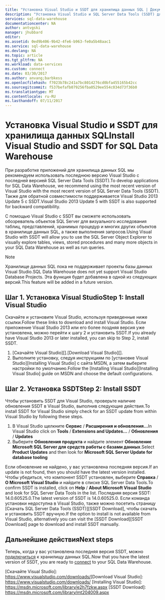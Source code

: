 ```yaml
---
title: "Установка Visual Studio и SSDT для хранилища данных SQL | Документация Майкрософт"
description: "Установка Visual Studio и SQL Server Data Tools (SSDT) для хранилища данных SQL Azure."
services: sql-data-warehouse
documentationcenter: NA
author: antvgski
manager: jhubbard
editor: 
ms.assetid: 0ed9b406-9b42-4fe6-b963-fe0a5b48aac1
ms.service: sql-data-warehouse
ms.devlang: NA
ms.topic: article
ms.tgt_pltfrm: NA
ms.workload: data-services
ms.custom: connect
ms.date: 03/30/2017
ms.author: anvang;barbkess
ms.openlocfilehash: f7023b78c241a7bc8014276cd0bfa455165b42cc
ms.sourcegitcommit: f537befafb079256fba0529ee554c034d73f36b0
ms.translationtype: MT
ms.contentlocale: ru-RU
ms.lasthandoff: 07/11/2017
---
```

# <a name="install-visual-studio-and-ssdt-for-sql-data-warehouse"></a><span data-ttu-id="44652-103">Установка Visual Studio и SSDT для хранилища данных SQL</span><span class="sxs-lookup"><span data-stu-id="44652-103">Install Visual Studio and SSDT for SQL Data Warehouse</span></span>
<span data-ttu-id="44652-104">При разработке приложений для хранилища данных SQL мы рекомендуем использовать последнюю версию Visual Studio с последней версией SQL Server Data Tools (SSDT).</span><span class="sxs-lookup"><span data-stu-id="44652-104">To develop applications for SQL Data Warehouse, we recommend using the most recent version of Visual Studio with the most recent version of SQL Server Data Tools (SSDT).</span></span>  <span data-ttu-id="44652-105">Также для обратной совместимости поддерживается Visual Studio 2013 Update 5 с SSDT.</span><span class="sxs-lookup"><span data-stu-id="44652-105">Visual Studio 2013 Update 5 with SSDT is also supported for backward compatibility.</span></span>  

<span data-ttu-id="44652-106">С помощью Visual Studio с SSDT вы сможете использовать обозреватель объектов SQL Server для визуального исследования таблиц, представлений, хранимых процедур и многих других объектов в хранилище данных SQL, а также выполнения запросов.</span><span class="sxs-lookup"><span data-stu-id="44652-106">Using Visual Studio with SSDT will allow you to use the SQL Server Object Explorer to visually explore tables, views, stored procedures and many more objects in your SQL Data Warehouse as well as run queries.</span></span>

> [!NOTE]
> <span data-ttu-id="44652-107">Хранилище данных SQL пока не поддерживает проекты базы данных Visual Studio.</span><span class="sxs-lookup"><span data-stu-id="44652-107">SQL Data Warehouse does not yet support Visual Studio Database Projects.</span></span>  <span data-ttu-id="44652-108">Эта функция будет добавлена в одной из следующих версий.</span><span class="sxs-lookup"><span data-stu-id="44652-108">This feature will be added in a future version.</span></span>
> 
> 

## <a name="step-1-install-visual-studio"></a><span data-ttu-id="44652-109">Шаг 1. Установка Visual Studio</span><span class="sxs-lookup"><span data-stu-id="44652-109">Step 1: Install Visual Studio</span></span>
<span data-ttu-id="44652-110">Скачайте и установите Visual Studio, используя приведенные ниже ссылки.</span><span class="sxs-lookup"><span data-stu-id="44652-110">Follow these links to download and install Visual Studio.</span></span> <span data-ttu-id="44652-111">Если приложение Visual Studio 2013 или его более поздняя версия уже установлена, можно перейти к шагу 2 и установить SSDT.</span><span class="sxs-lookup"><span data-stu-id="44652-111">If you already have Visual Studio 2013 or later installed, you can skip to Step 2, install SSDT.</span></span>

1. <span data-ttu-id="44652-112">[Скачайте Visual Studio][].</span><span class="sxs-lookup"><span data-stu-id="44652-112">[Download Visual Studio][].</span></span>
2. <span data-ttu-id="44652-113">Выполните установку, следуя инструкциям по [установке Visual Studio][Installing Visual Studio] с сайта MSDN, а затем выберите настройки по умолчанию.</span><span class="sxs-lookup"><span data-stu-id="44652-113">Follow the [Installing Visual Studio][Installing Visual Studio] guide on MSDN and choose the default configurations.</span></span>

## <a name="step-2-install-ssdt"></a><span data-ttu-id="44652-114">Шаг 2. Установка SSDT</span><span class="sxs-lookup"><span data-stu-id="44652-114">Step 2: Install SSDT</span></span>
<span data-ttu-id="44652-115">Чтобы установить SSDT для Visual Studio, проверьте наличие обновления SSDT в Visual Studio, выполнив следующие действия.</span><span class="sxs-lookup"><span data-stu-id="44652-115">To install SSDT for Visual Studio simply check for an SSDT update from within Visual Studio by following these steps.</span></span>

1. <span data-ttu-id="44652-116">В Visual Studio щелкните **Сервис** / **Расширения и обновления…**</span><span class="sxs-lookup"><span data-stu-id="44652-116">In Visual Studio click on **Tools** / **Extensions and Updates…**</span></span><span data-ttu-id="44652-117"> / **Обновления**</span><span class="sxs-lookup"><span data-stu-id="44652-117"> / **Updates**</span></span>
2. <span data-ttu-id="44652-118">Выберите **Обновления продукта** и найдите элемент **Обновление Microsoft SQL Server для средств работы с базами данных**.</span><span class="sxs-lookup"><span data-stu-id="44652-118">Select **Product Updates** and then look for **Microsoft SQL Server Update for database tooling**</span></span>

<span data-ttu-id="44652-119">Если обновление не найдено, у вас установлена последняя версия.</span><span class="sxs-lookup"><span data-stu-id="44652-119">If an update is not found, then you should have the latest version installed.</span></span>  <span data-ttu-id="44652-120">Чтобы убедиться, что компонент SSDT установлен, выберите **Справка** / **О Microsoft Visual Studio** и найдите в списке SQL Server Data Tools.</span><span class="sxs-lookup"><span data-stu-id="44652-120">To confirm SSDT is installed, click on **Help** / **About Microsoft Visual Studio** and look for SQL Server Data Tools in the list.</span></span>  <span data-ttu-id="44652-121">Последняя версия SSDT: 14.0.60525.0.</span><span class="sxs-lookup"><span data-stu-id="44652-121">The latest version of SSDT is 14.0.60525.0.</span></span>  <span data-ttu-id="44652-122">Если команда установки недоступна в Visual Studio, также можно посетить страницу [Скачать SQL Server Data Tools (SSDT)][SSDT Download], чтобы скачать и установить SSDT вручную.</span><span class="sxs-lookup"><span data-stu-id="44652-122">If the option to install is not available from Visual Studio, alternatively you can visit the [SSDT Download][SSDT Download] page to download and install SSDT manually.</span></span>

## <a name="next-steps"></a><span data-ttu-id="44652-123">Дальнейшие действия</span><span class="sxs-lookup"><span data-stu-id="44652-123">Next steps</span></span>
<span data-ttu-id="44652-124">Теперь, когда у вас установлена последняя версия SSDT, можно [подключиться][connect] к хранилищу данных SQL.</span><span class="sxs-lookup"><span data-stu-id="44652-124">Now that you have the latest version of SSDT, you are ready to [connect][connect] to your SQL Data Warehouse.</span></span>

<!--Anchors-->

<!--Image references-->

<!--Articles-->
[connect]: ./sql-data-warehouse-query-visual-studio.md

<!--Other-->
<span data-ttu-id="44652-125">[Скачайте Visual Studio]: https://www.visualstudio.com/downloads/</span><span class="sxs-lookup"><span data-stu-id="44652-125">[Download Visual Studio]: https://www.visualstudio.com/downloads/</span></span>
[Installing Visual Studio]: https://msdn.microsoft.com/library/e2h7fzkw.aspx
[SSDT Download]: https://msdn.microsoft.com/library/mt204009.aspx
